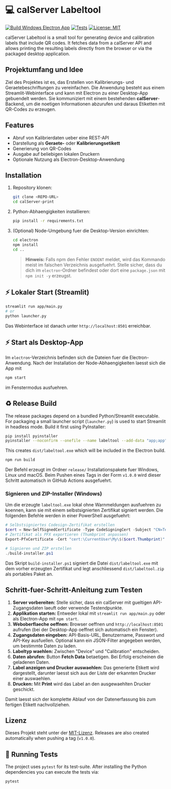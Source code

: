 # 💻 calServer Labeltool

[![Build Windows Electron App](https://github.com/bastelix/calServer-print/actions/workflows/build-windows.yml/badge.svg)](https://github.com/bastelix/calServer-print/actions/workflows/build-windows.yml)
[![Tests](https://github.com/bastelix/calServer-print/actions/workflows/tests.yml/badge.svg)](https://github.com/bastelix/calServer-print/actions/workflows/tests.yml)
[![License: MIT](https://img.shields.io/badge/License-MIT-green.svg)](LICENSE)

calServer Labeltool is a small tool for generating device and calibration labels that include QR codes. It fetches data from a calServer API and allows printing the resulting labels directly from the browser or via the packaged desktop application.

## Projektumfang und Idee

Ziel des Projektes ist es, das Erstellen von Kalibrierungs- und Geraetebeschriftungen zu vereinfachen. Die Anwendung besteht aus einem Streamlit-Webinterface und kann mit Electron zu einer Desktop-App gebuendelt werden. Sie kommuniziert mit einem bestehenden **calServer**-Backend, um die noetigen Informationen abzurufen und daraus Etiketten mit QR-Codes zu erzeugen.

## Features

- Abruf von Kalibrierdaten ueber eine REST-API
- Darstellung als **Geraete-** oder **Kalibrierungsetikett**
- Generierung von QR-Codes
- Ausgabe auf beliebigen lokalen Druckern
- Optionale Nutzung als Electron-Desktop-Anwendung

## Installation

1. Repository klonen:
   ```bash
   git clone <REPO-URL>
   cd calServer-print
   ```
2. Python-Abhaengigkeiten installieren:
   ```bash
   pip install -r requirements.txt
   ```
3. (Optional) Node-Umgebung fuer die Desktop-Version einrichten:
   ```bash
   cd electron
   npm install
   cd ..
   ```
   > **Hinweis:** Falls npm den Fehler `ENOENT` meldet, wird das Kommando meist
   > im falschen Verzeichnis ausgefuehrt. Stelle sicher, dass du dich im
   > `electron`-Ordner befindest oder dort eine `package.json` mit
   > `npm init -y` erzeugst.

## ⚡ Lokaler Start (Streamlit)

```bash
streamlit run app/main.py
# or
python launcher.py
```

Das Webinterface ist danach unter `http://localhost:8501` erreichbar.

## ⚡ Start als Desktop-App

Im `electron`-Verzeichnis befinden sich die Dateien fuer die Electron-Anwendung. Nach der Installation der Node-Abhaengigkeiten laesst sich die App mit

```bash
npm start
```

im Fenstermodus ausfuehren.

## ♻ Release Build

The release packages depend on a bundled Python/Streamlit executable. For
packaging a small launcher script (`launcher.py`) is used to start Streamlit in
headless mode. Build it first using PyInstaller:

```bash
pip install pyinstaller
pyinstaller --noconfirm --onefile --name labeltool --add-data "app;app" launcher.py
```

This creates `dist/labeltool.exe` which will be included in the Electron build.

```bash
npm run build
```

Der Befehl erzeugt im Ordner `release/` Installationspakete fuer Windows, Linux und macOS. Beim Pushen eines Tags in der Form `v1.0.0` wird dieser Schritt automatisch in GitHub Actions ausgefuehrt.

### Signieren und ZIP-Installer (Windows)

Um die erzeugte `labeltool.exe` lokal ohne Warnmeldungen ausfuehren zu koennen,
kann sie mit einem selbstsignierten Zertifikat signiert werden. Die folgenden
Befehle werden in einer PowerShell ausgefuehrt:

```powershell
# Selbstsigniertes Codesign-Zertifikat erstellen
$cert = New-SelfSignedCertificate -Type CodeSigningCert -Subject "CN=Test Cert" -CertStoreLocation "cert:\CurrentUser\My"
# Zertifikat als PFX exportieren (Thumbprint anpassen)
Export-PfxCertificate -Cert "cert:\CurrentUser\My\$($cert.Thumbprint)" -FilePath cert\selfsign.pfx -Password (ConvertTo-SecureString -String "testpass" -Force -AsPlainText)

# Signieren und ZIP erstellen
./build-installer.ps1
```

Das Skript `build-installer.ps1` signiert die Datei `dist/labeltool.exe` mit dem
vorher erzeugten Zertifikat und legt anschliessend `dist/labeltool.zip` als
portables Paket an.

## Schritt-fuer-Schritt-Anleitung zum Testen

1. **Server vorbereiten:** Stelle sicher, dass ein calServer mit gueltigen API-Zugangsdaten laeuft oder verwende Testendpunkte.
2. **Applikation starten:** Entweder lokal mit `streamlit run app/main.py` oder als Electron-App mit `npm start`.
3. **Weboberflaeche oeffnen:** Browser oeffnen und `http://localhost:8501` aufrufen (bei der Desktop-App oeffnet sich automatisch ein Fenster).
4. **Zugangsdaten eingeben:** API-Basis-URL, Benutzername, Passwort und API-Key ausfuellen. Optional kann ein JSON-Filter angegeben werden, um bestimmte Daten zu laden.
5. **Labeltyp waehlen:** Zwischen "Device" und "Calibration" entscheiden.
6. **Daten abrufen:** Button **Fetch Data** betaetigen. Bei Erfolg erscheinen die geladenen Daten.
7. **Label anzeigen und Drucker auswaehlen:** Das generierte Etikett wird dargestellt, darunter laesst sich aus der Liste der erkannten Drucker einer auswaehlen.
8. **Drucken:** Mit **Print** wird das Label an den ausgewaehlten Drucker geschickt.

Damit laesst sich der komplette Ablauf von der Datenerfassung bis zum fertigen Etikett nachvollziehen.

## Lizenz

Dieses Projekt steht unter der [MIT-Lizenz](LICENSE).
Releases are also created automatically when pushing a tag (`v1.0.0`).

## 🧪 Running Tests

The project uses `pytest` for its test-suite. After installing the Python
dependencies you can execute the tests via:

```bash
pytest
```
